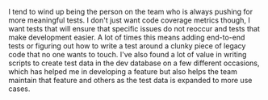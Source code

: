 I tend to wind up being the person on the team who is always pushing for more meaningful tests. I don't just want code coverage metrics though, I want tests that will ensure that specific issues do not reoccur and tests that make development easier. A lot of times this means adding end-to-end tests or figuring out how to write a test around a clunky piece of legacy code that no one wants to touch. I've also found a lot of value in writing scripts to create test data in the dev database on a few different occasions, which has helped me in developing a feature but also helps the team maintain that feature and others as the test data is expanded to more use cases.
